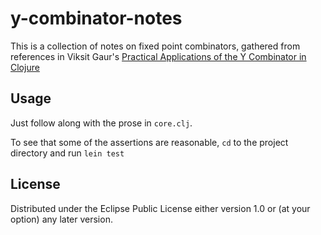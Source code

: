 # y-combinator-notes

This is a collection of notes on fixed point combinators, gathered
from references in Viksit Gaur's [Practical Applications of the Y Combinator in
Clojure](http://www.viksit.com/tags/clojure/practical-applications-y-combinator-clojure/#fn-364-11)

## Usage

Just follow along with the prose in `core.clj`.

To see that some of the assertions are reasonable, `cd` to the project directory and run `lein test`

## License

Distributed under the Eclipse Public License either version 1.0 or (at
your option) any later version.
